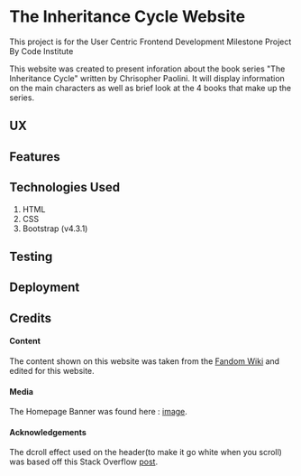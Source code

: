 # The Inheritance Cycle Website

This project is for the User Centric Frontend Development Milestone Project By Code Institute

This website was created to present inforation about the book series "The Inheritance Cycle" written by Chrisopher Paolini. It will display information on the main characters as well as brief look at the 4 books that make up the series.

## UX

## Features

## Technologies Used
1. HTML
2. CSS
3. Bootstrap (v4.3.1)

## Testing

## Deployment

## Credits

#### Content
The content shown on this website was taken from the [Fandom Wiki](https://inheritance.fandom.com/wiki/) and edited for this website.

#### Media
The Homepage Banner was found here : [image](https://wall.alphacoders.com/big.php?i=342383).

#### Acknowledgements
The dcroll effect used on the header(to make it go white when you scroll) was based off this Stack Overflow [post](https://stackoverflow.com/questions/23706003/changing-nav-bar-color-after-scrolling).